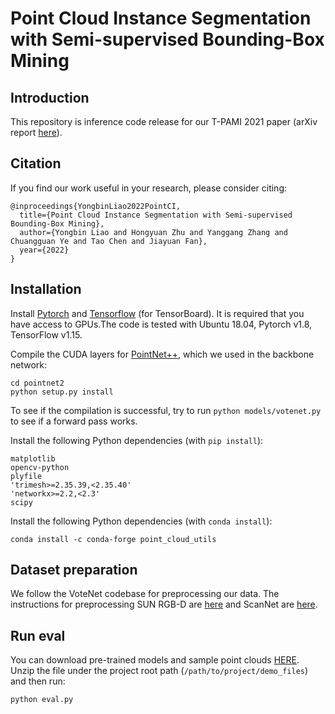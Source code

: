 # **Point Cloud Instance Segmentation with Semi-supervised Bounding-Box Mining**



## Introduction

This repository is inference code release for our T-PAMI 2021 paper (arXiv report [here](https://arxiv.org/pdf/2111.15210.pdf)).



## Citation

If you find our work useful in your research, please consider citing:

```
@inproceedings{YongbinLiao2022PointCI,
  title={Point Cloud Instance Segmentation with Semi-supervised Bounding-Box Mining},
  author={Yongbin Liao and Hongyuan Zhu and Yanggang Zhang and Chuangguan Ye and Tao Chen and Jiayuan Fan},
  year={2022}
}
```



## Installation

Install [Pytorch](https://pytorch.org/get-started/locally/) and [Tensorflow](https://github.com/tensorflow/tensorflow) (for TensorBoard). It is required that you have access to GPUs.The code is tested with Ubuntu 18.04, Pytorch v1.8, TensorFlow v1.15.

Compile the CUDA layers for [PointNet++](http://arxiv.org/abs/1706.02413), which we used in the backbone network:

```shell
cd pointnet2
python setup.py install
```

To see if the compilation is successful, try to run `python models/votenet.py` to see if a forward pass works.

Install the following Python dependencies (with `pip install`):

```
matplotlib
opencv-python
plyfile
'trimesh>=2.35.39,<2.35.40'
'networkx>=2.2,<2.3'
scipy
```

Install the following Python dependencies (with `conda install`):

```shell
conda install -c conda-forge point_cloud_utils
```



## Dataset preparation

We follow the VoteNet codebase for preprocessing our data. The instructions for preprocessing SUN RGB-D are [here](https://github.com/facebookresearch/votenet/tree/main/sunrgbd) and ScanNet are [here](https://github.com/facebookresearch/votenet/tree/main/scannet).



## Run eval

You can download pre-trained models and sample point clouds [HERE](https://drive.google.com/file/d/1mVA9R-KzwWdFRnir0_ZUI7PiCcMlTKKg/view?usp=sharing). Unzip the file under the project root path (`/path/to/project/demo_files`) and then run:

```shell
python eval.py
```


